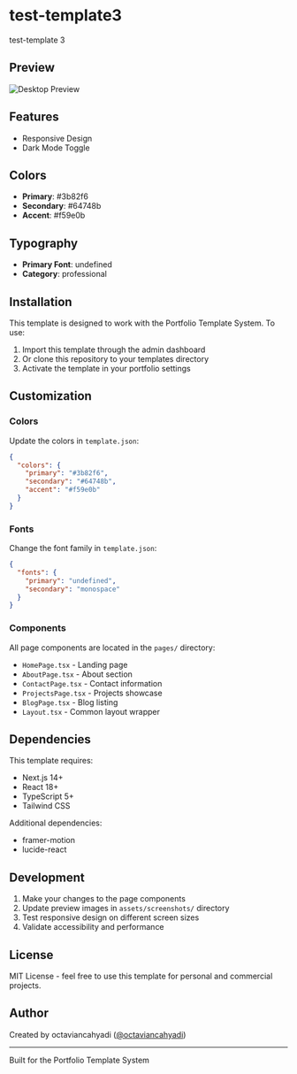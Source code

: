 # test-template3

test-template 3

## Preview

![Desktop Preview](assets/screenshots/preview.png)

## Features

- Responsive Design
- Dark Mode Toggle

## Colors

- **Primary**: #3b82f6
- **Secondary**: #64748b
- **Accent**: #f59e0b

## Typography

- **Primary Font**: undefined
- **Category**: professional

## Installation

This template is designed to work with the Portfolio Template System. To use:

1. Import this template through the admin dashboard
2. Or clone this repository to your templates directory
3. Activate the template in your portfolio settings

## Customization

### Colors

Update the colors in `template.json`:

```json
{
  "colors": {
    "primary": "#3b82f6",
    "secondary": "#64748b",
    "accent": "#f59e0b"
  }
}
```

### Fonts

Change the font family in `template.json`:

```json
{
  "fonts": {
    "primary": "undefined",
    "secondary": "monospace"
  }
}
```

### Components

All page components are located in the `pages/` directory:

- `HomePage.tsx` - Landing page
- `AboutPage.tsx` - About section
- `ContactPage.tsx` - Contact information
- `ProjectsPage.tsx` - Projects showcase
- `BlogPage.tsx` - Blog listing
- `Layout.tsx` - Common layout wrapper

## Dependencies

This template requires:

- Next.js 14+
- React 18+
- TypeScript 5+
- Tailwind CSS

Additional dependencies:
- framer-motion
- lucide-react

## Development

1. Make your changes to the page components
2. Update preview images in `assets/screenshots/` directory
3. Test responsive design on different screen sizes
4. Validate accessibility and performance

## License

MIT License - feel free to use this template for personal and commercial projects.

## Author

Created by octaviancahyadi ([@octaviancahyadi](https://github.com/octaviancahyadi))

---

Built for the Portfolio Template System
